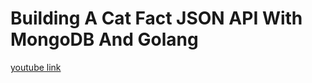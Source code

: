 # Building A Cat Fact JSON API With MongoDB And Golang
[youtube link](https://www.youtube.com/watch?v=iak56rgR05A&list=PL0xRBLFXXsP7-0IVCmoo2FEWBrQzfH2l8&index=17)